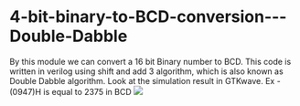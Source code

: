 # 4-bit-binary-to-BCD-conversion---Double-Dabble
By this module we can convert a 16 bit Binary number to BCD. This code is written in verilog using shift and add 3 algorithm, which is also known as Double Dabble algorithm. Look at the simulation result in GTKwave. Ex - (0947)H is equal to 2375 in BCD
![](https://github.com/souvicksaha95/4-bit-binary-to-BCD-conversion---Double-Dabble/blob/master/simulation.JPG)
